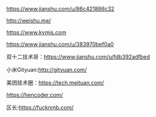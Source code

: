 https://www.jianshu.com/u/86c421886c32

http://weishu.me/

https://www.kymjs.com

https://www.jianshu.com/u/383970bef0a0

双十二技术哥：https://www.jianshu.com/u/fdb392adfbed

小米Gityuan:http://gityuan.com/

美团技术圈：https://tech.meituan.com/

https://hencoder.com/

区长:https://fucknmb.com/
